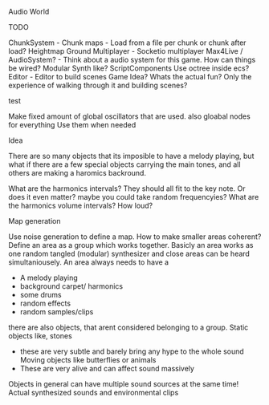 Audio World


TODO 

ChunkSystem
    - Chunk maps
    - Load from a file per chunk or chunk after load?
Heightmap Ground
Multiplayer
    - Socketio multiplayer 
Max4Live / AudioSystem?
    - Think about a audio system for this game. How can things be wired? Modular Synth like?
ScriptComponents
Use octree inside ecs?
Editor
    - Editor to build scenes
Game Idea? Whats the actual fun? Only the experience of walking through it and building scenes?





test

Make fixed amount of global oscillators that are used. also gloabal nodes for everything
Use them when needed




Idea

There are so many objects that its imposible to have a melody playing, 
but what if there are a few special objects carrying the main tones, 
and all others are making a haromics backround.

What are the harmonics intervals? They should all fit to the key note. Or does it even matter? maybe you could take random frequencyies?
What are the harmonics volume intervals? How loud?


Map generation

Use noise generation to define a map.
How to make smaller areas coherent?
Define an area as a group which works together.
Basicly an area works as one random tangled (modular) synthesizer
and close areas can be heard simultaniousely.
An area always needs to have a
- A melody playing
- background carpet/ harmonics
- some drums
- random effects
- random samples/clips

there are also objects, that arent considered belonging to a group.
Static objects like, stones
 - these are very subtle and barely bring any hype to the whole sound
Moving objects like butterflies or animals
 - These are very alive and can affect sound massively

Objects in general can have multiple sound sources at the same time!
Actual synthesized sounds and environmental clips
